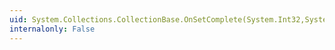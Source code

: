 ```yaml
---
uid: System.Collections.CollectionBase.OnSetComplete(System.Int32,System.Object,System.Object)
internalonly: False
---
```


